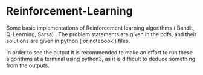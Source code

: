 # Reinforcement-Learning

Some basic implementations of Reinforcement learning algorithms ( Bandit, Q-Learning, Sarsa) .
The problem statements are given in the pdfs, and their solutions are given in python ( or notebook ) files. 

In order to see the output it is recommended to make an effort to run these algorithms at a terminal using python3, as it is 
difficult to deduce something from the outputs.
